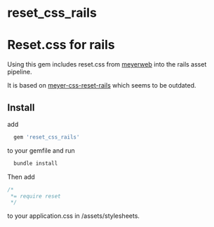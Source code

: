 reset_css_rails
===============

# Reset.css for rails

Using this gem includes reset.css from [meyerweb](http://meyerweb.com/eric/tools/css/reset/reset.css) into the rails asset pipeline.

It is based on [meyer-css-reset-rails](https://github.com/samuelpismel/meyer-css-reset-rails) which seems to be outdated.

## Install

add

```ruby
  gem 'reset_css_rails'
```
to your gemfile and run

```ruby
  bundle install
```
Then add

```css
/*
 *= require reset
 */
```

to your application.css in /assets/stylesheets.


